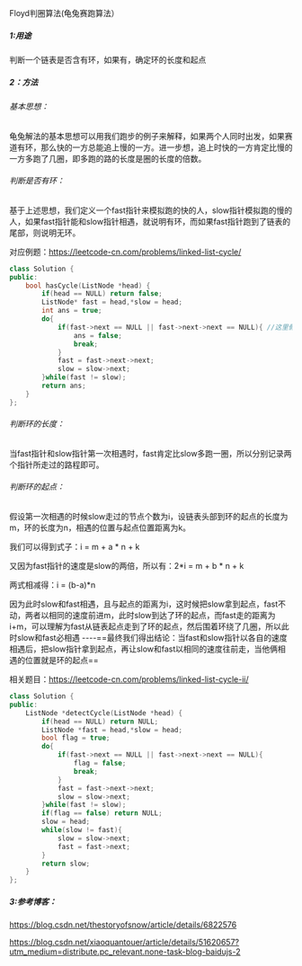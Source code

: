 Floyd判圈算法(龟兔赛跑算法）

##### 1:用途

判断一个链表是否含有环，如果有，确定环的长度和起点

##### 2：方法

###### 基本思想：

龟兔解法的基本思想可以用我们跑步的例子来解释，如果两个人同时出发，如果赛道有环，那么快的一方总能追上慢的一方。进一步想，追上时快的一方肯定比慢的一方多跑了几圈，即多跑的路的长度是圈的长度的倍数。

###### 判断是否有环：

基于上述思想，我们定义一个fast指针来模拟跑的快的人，slow指针模拟跑的慢的人，如果fast指针能和slow指针相遇，就说明有环，而如果fast指针跑到了链表的尾部，则说明无环。

对应例题：https://leetcode-cn.com/problems/linked-list-cycle/

```c++
class Solution {
public:
    bool hasCycle(ListNode *head) {
        if(head == NULL) return false;
        ListNode* fast = head,*slow = head;
        int ans = true;
        do{
            if(fast->next == NULL || fast->next->next == NULL){ //这里假设fast比slow快了两倍，其实只要fast比slow快就行，这里设成两倍比较好写
                ans = false;
                break;
            }
            fast = fast->next->next;
            slow = slow->next;
        }while(fast != slow);
        return ans;
    }
};
```

###### 判断环的长度：

当fast指针和slow指针第一次相遇时，fast肯定比slow多跑一圈，所以分别记录两个指针所走过的路程即可。

###### 判断环的起点：

假设第一次相遇的时候slow走过的节点个数为i，设链表头部到环的起点的长度为m，环的长度为n，相遇的位置与起点位置距离为k。

我们可以得到式子：i = m + a * n + k

又因为fast指针的速度是slow的两倍，所以有：2*i = m + b * n + k

两式相减得：i = (b-a)*n 

因为此时slow和fast相遇，且与起点的距离为i，这时候把slow拿到起点，fast不动，两者以相同的速度前进m，此时slow到达了环的起点，而fast走的距离为i+m，可以理解为fast从链表起点走到了环的起点，然后围着环绕了几圈，所以此时slow和fast必相遇  ----==最终我们得出结论：当fast和slow指针以各自的速度相遇后，把slow指针拿到起点，再让slow和fast以相同的速度往前走，当他俩相遇的位置就是环的起点==

相关题目：https://leetcode-cn.com/problems/linked-list-cycle-ii/

```c++
class Solution {
public:
    ListNode *detectCycle(ListNode *head) {
        if(head == NULL) return NULL;
        ListNode *fast = head,*slow = head;
        bool flag = true;
        do{
            if(fast->next == NULL || fast->next->next == NULL){
                flag = false;
                break;
            }
            fast = fast->next->next;
            slow = slow->next;
        }while(fast != slow);
        if(flag == false) return NULL;
        slow = head;
        while(slow != fast){
            slow = slow->next;
            fast = fast->next;
        }
        return slow;
    }
};
```

##### 3:参考博客：

https://blog.csdn.net/thestoryofsnow/article/details/6822576

https://blog.csdn.net/xiaoquantouer/article/details/51620657?utm_medium=distribute.pc_relevant.none-task-blog-baidujs-2